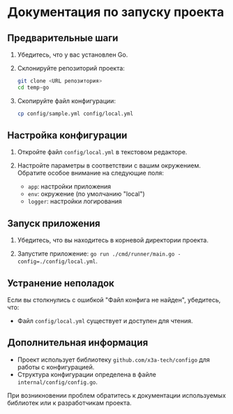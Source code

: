 # Документация по запуску проекта

## Предварительные шаги

1. Убедитесь, что у вас установлен Go.

2. Склонируйте репозиторий проекта:
   ```bash
   git clone <URL репозитория>
   cd temp-go
   ```

3. Скопируйте файл конфигурации:
   ```bash
   cp config/sample.yml config/local.yml
   ```

## Настройка конфигурации

1. Откройте файл `config/local.yml` в текстовом редакторе.

2. Настройте параметры в соответствии с вашим окружением. Обратите особое внимание на следующие поля:
    - `app`: настройки приложения
    - `env`: окружение (по умолчанию "local")
    - `logger`: настройки логирования

## Запуск приложения

1. Убедитесь, что вы находитесь в корневой директории проекта.

2. Запустите приложение:
  `go run ./cmd/runner/main.go -config=./config/local.yml`.

## Устранение неполадок

Если вы столкнулись с ошибкой "Файл конфига не найден", убедитесь, что:
- Файл `config/local.yml` существует и доступен для чтения.

## Дополнительная информация

- Проект использует библиотеку `github.com/x3a-tech/configo` для работы с конфигурацией.
- Структура конфигурации определена в файле `internal/config/config.go`.

При возникновении проблем обратитесь к документации используемых библиотек или к разработчикам проекта.
